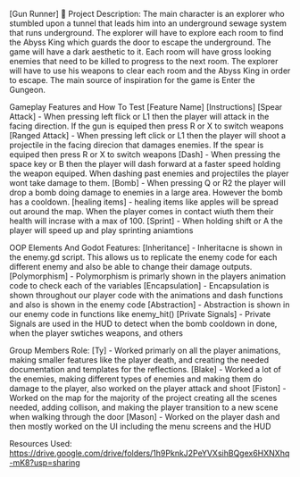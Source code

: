  [Gun Runner]
📖 Project Description:
The main character is an explorer who stumbled upon a tunnel that leads him into an underground sewage system that runs underground. The explorer will have to explore each room to find the Abyss King which guards the door to escape the underground. The game will have a dark aesthetic to it. Each room will have gross looking enemies that need to be killed to progress to the next room. The explorer will have to use his weapons to clear each room and the Abyss King in order to escape. The main source of inspiration for the game is Enter the Gungeon.


Gameplay Features and How To Test
[Feature Name]	[Instructions]
[Spear Attack] - When pressing left flick or L1 then the player will attack in the facing direction. If the gun is equiped then press R or X to switch weapons
[Ranged Attack] - When pressing left click or L1 then the player will shoot a projectile in the facing direcion that damages enemies. If the spear is equiped then press R or X to switch weapons
[Dash] - When pressing the space key or B then the player will dash forward at a faster speed holding the weapon equiped. When dashing past enemies and projectiles the player wont take damage to them.
[Bomb] - When pressing Q or R2 the player will drop a bomb doing damage to enemies in a large area. However the bomb has a cooldown.
[healing items] - healing items like apples will be spread out around the map. When the player comes in contact wiuth them their health will incrase with a max of 100.
[Sprint] - When holding shift or A the player will speed up and play sprinting aniamtions


OOP Elements And Godot Features:
[Inheritance] - Inheritacne is shown in the enemy.gd script. This allows us to replicate the enemy code for each different enemy and also be able to change their damage outputs.
[Polymorphism] - Polymorphism is primarly shown in the players animation code to check each of the variables
[Encapsulation] - Encapsulation is shown throughout our player code with the animations and dash functions and also is shown in the enemy code
[Abstraction] - Abstraction is shown in our enemy code in functions like enemy_hit()
[Private Signals] - Private Signals are used in the HUD to detect when the bomb cooldown in done, when the player swtiches weapons, and others


Group Members Role:
[Ty] - Worked primarly on all the player animations, making smaller features like the player death, and creating the needed documentation and templates for the reflections.
[Blake] - Worked a lot of the enemies, making different types of enemies and making them do damage to the player, also worked on the player attack and shoot
[Fiston] - Worked on the map for the majority of the project creating all the scenes needed, adding collison, and making the player transition to a new scene when walking through the door
[Mason] - Worked on the player dash and then mostly worked on the UI including the menu screens and the HUD


Resources Used:
https://drive.google.com/drive/folders/1h9PknkJ2PeYVXsihBQgex6HXNXhq-mK8?usp=sharing
